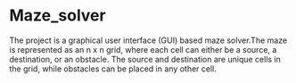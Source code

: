 # Maze_solver
The project is a graphical user interface (GUI) based maze solver.The maze is represented as an n x n grid, where each cell can either be a source, a destination, or an obstacle. The source and destination are unique cells in the grid, while obstacles can be placed in any other cell.  
